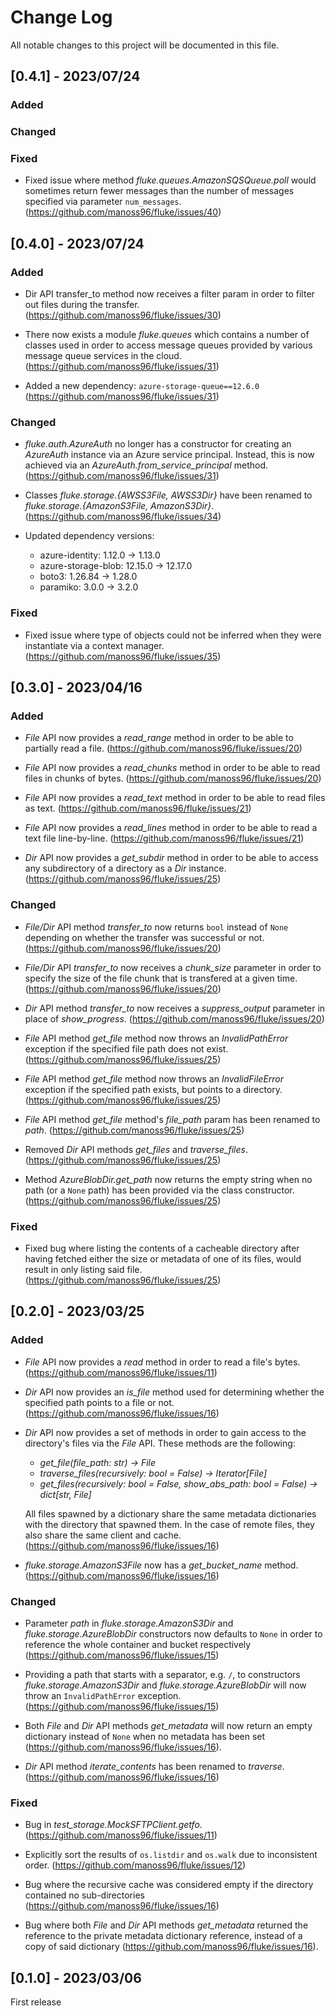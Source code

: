 
# Change Log
All notable changes to this project will be documented in this file.

## [0.4.1] - 2023/07/24

### Added

### Changed

### Fixed

- Fixed issue where method *fluke.queues.AmazonSQSQueue.poll*
  would sometimes return fewer messages than the number of
  messages specified via parameter ``num_messages``.
  (https://github.com/manoss96/fluke/issues/40)

## [0.4.0] - 2023/07/24

### Added

- Dir API transfer_to method now receives a filter param in
  order to filter out files during the transfer.
  (https://github.com/manoss96/fluke/issues/30)

- There now exists a module *fluke.queues* which contains a
  number of classes used in order to access message queues
  provided by various message queue services in the cloud.
  (https://github.com/manoss96/fluke/issues/31)

- Added a new dependency: ``azure-storage-queue==12.6.0``
  (https://github.com/manoss96/fluke/issues/31)

### Changed

- *fluke.auth.AzureAuth* no longer has a constructor
  for creating an *AzureAuth* instance via an Azure
  service principal. Instead, this is now achieved
  via an *AzureAuth.from_service_principal* method.
  (https://github.com/manoss96/fluke/issues/31)

- Classes *fluke.storage.{AWSS3File, AWSS3Dir}*
  have been renamed to *fluke.storage.{AmazonS3File, AmazonS3Dir}*.
  (https://github.com/manoss96/fluke/issues/34)

- Updated dependency versions:
  + azure-identity: 1.12.0 -> 1.13.0
  + azure-storage-blob: 12.15.0 -> 12.17.0
  + boto3: 1.26.84 -> 1.28.0
  + paramiko: 3.0.0 -> 3.2.0

### Fixed

- Fixed issue where type of objects could not be inferred
  when they were instantiate via a context manager.
  (https://github.com/manoss96/fluke/issues/35)


## [0.3.0] - 2023/04/16

### Added

- *File* API now provides a *read_range* method in order
  to be able to partially read a file.
  (https://github.com/manoss96/fluke/issues/20)

- *File* API now provides a *read_chunks* method in order
  to be able to read files in chunks of bytes.
  (https://github.com/manoss96/fluke/issues/20)

- *File* API now provides a *read_text* method in order
  to be able to read files as text.
  (https://github.com/manoss96/fluke/issues/21)

- *File* API now provides a *read_lines* method in order
  to be able to read a text file line-by-line.
  (https://github.com/manoss96/fluke/issues/21)

- *Dir* API now provides a *get_subdir* method in order
  to be able to access any subdirectory of a directory
  as a *Dir* instance. (https://github.com/manoss96/fluke/issues/25)
   
### Changed

- *File/Dir* API method *transfer_to* now returns ``bool`` instead 
  of ``None`` depending on whether the transfer was successful or not.
  (https://github.com/manoss96/fluke/issues/20)

- *File/Dir* API *transfer_to* now receives a *chunk_size*
  parameter in order to specify the size of the file chunk
  that is transfered at a given time.
  (https://github.com/manoss96/fluke/issues/20)

- *Dir* API method *transfer_to* now receives a *suppress_output*
  parameter in place of *show_progress*. (https://github.com/manoss96/fluke/issues/20)

- *File* API method *get_file* method now throws an *InvalidPathError*
  exception if the specified file path does not exist.
  (https://github.com/manoss96/fluke/issues/25)

- *File* API method *get_file* method now throws an *InvalidFileError*
  exception if the specified path exists, but points to a directory.
  (https://github.com/manoss96/fluke/issues/25)

- *File* API method *get_file* method's *file_path* param
  has been renamed to *path*.
  (https://github.com/manoss96/fluke/issues/25)

- Removed *Dir* API methods *get_files* and *traverse_files*.
  (https://github.com/manoss96/fluke/issues/25)

- Method *AzureBlobDir.get_path* now returns the
  empty string when no path (or a ``None`` path)
  has been provided via the class constructor.
  (https://github.com/manoss96/fluke/issues/25)
 
### Fixed

- Fixed bug where listing the contents of a cacheable directory
  after having fetched either the size or metadata of one of its
  files, would result in only listing said file.
  (https://github.com/manoss96/fluke/issues/25)


## [0.2.0] - 2023/03/25

### Added

- *File* API now provides a *read* method
  in order to read a file's bytes. (https://github.com/manoss96/fluke/issues/11)

- *Dir* API now provides an *is_file* method
  used for determining whether the specified
  path points to a file or not. (https://github.com/manoss96/fluke/issues/16)

- *Dir* API now provides a set of methods in order to gain
  access to the directory's files via the *File* API. These
  methods are the following:
  + *get_file(file_path: str) -> File*
  + *traverse_files(recursively: bool = False) -> Iterator[File]*
  + *get_files(recursively: bool = False, show_abs_path: bool = False) -> dict[str, File]*
  
  All files spawned by a dictionary share the same metadata dictionaries
  with the directory that spawned them. In the case of remote files, they
  also share the same client and cache. (https://github.com/manoss96/fluke/issues/16)

- *fluke.storage.AmazonS3File* now has a *get_bucket_name* method.
  (https://github.com/manoss96/fluke/issues/16)
   
### Changed

- Parameter *path* in *fluke.storage.AmazonS3Dir* and *fluke.storage.AzureBlobDir*
  constructors now defaults to ``None`` in order to reference the whole
  container and bucket respectively (https://github.com/manoss96/fluke/issues/15)

- Providing a path that starts with a separator, e.g. ``/``, to constructors
  *fluke.storage.AmazonS3Dir* and *fluke.storage.AzureBlobDir* will now throw
  an ``InvalidPathError`` exception. (https://github.com/manoss96/fluke/issues/15)

- Both *File* and *Dir* API methods *get_metadata* will now return
  an empty dictionary instead of ``None`` when no metadata has been
  set (https://github.com/manoss96/fluke/issues/16).

- *Dir* API method *iterate_contents* has been renamed to *traverse*.
  (https://github.com/manoss96/fluke/issues/16)
 
### Fixed

- Bug in *test_storage.MockSFTPClient.getfo*. (https://github.com/manoss96/fluke/issues/11)

- Explicitly sort the results of ``os.listdir`` and ``os.walk``
  due to inconsistent order. (https://github.com/manoss96/fluke/issues/12)

- Bug where the recursive cache was considered empty if the directory
  contained no sub-directories (https://github.com/manoss96/fluke/issues/16)

- Bug where both *File* and *Dir* API methods *get_metadata* returned
  the reference to the private metadata dictionary reference, instead
  of a copy of said dictionary (https://github.com/manoss96/fluke/issues/16).

 
## [0.1.0] - 2023/03/06
 
First release